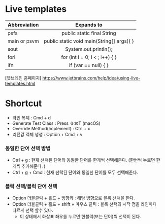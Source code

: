 # Live templates

| Abbreviation |                Expands to                 |
|--------------|:-----------------------------------------:|
| psfs         |        public static final String         |
| main or psvm | public static void main(String[] args){ } |
| sout         |           System.out.println();           |
| fori         |      for (int i = 0; i < ; i++) { }       |
| ifn          |           if (var == null) { }            |


[젯브레인 홈페이지] <https://www.jetbrains.com/help/idea/using-live-templates.html>



# Shortcut 

* 라인 복제 : Cmd + d
* Generate Test Class : Press ⇧⌘T (macOS)
* Override Method(Implement) : Ctrl + o
* 리턴값 객체 생성 : Option + Cmd + v



### 동일한 단어 선택 방법
* Ctrl + g : 현재 선택된 단어와 동일한 단어를 한개씩 선택해준다. (한번씩 누르면 한개씩 추가해준다. )
* Ctrl + g + Cmd : 현재 선택된 단어와 동일한 단어를 모두 선택해준다.


### 블럭 선택/블럭 단어 선택
* Option 더블클릭 + 홀드 + 방향키 : 해당 방향으로 블록 선택을 한다.
* Option 더블클릭 + 홀드 + shift + 마우스 클릭 : 블록 선택의 시작 점을 라인마다 다르게 선택 할수 있다.
  * 이 상태에서 화살표 좌우를 누르면 한블럭(또는 단어)씩 선택이 된다.


